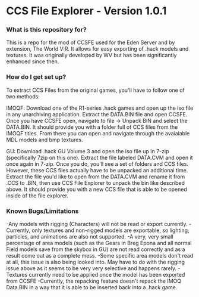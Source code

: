 # CCS File Explorer - Version 1.0.1 #


### What is this repository for? ###

This is a repo for the mod of CCSFE used for the Eden Server and by extension, The World V:R. 
It allows for easy exporting of .hack models and textures. It was originally developed by WV but has been significantly enhanced since then.

### How do I get set up? ###

To extract CCS Files from the original games, you'll have to follow one of two methods:

IMOQF:
Download one of the R1-series .hack games and open up the iso file in any unarchiving application. 
Extract the DATA.BIN file and open CCSFE. 
Once you have CCSFE open, navigate to file -> Unpack BIN and select the DATA.BIN. It should provide you with a folder full of CCS files from the IMOQF titles. From there you can open and navigate through the avaialable MDL models and bmp textures.

GU:
Download .hack GU Volume 3 and open the iso file up in 7-zip (specifically 7zip on this one).
Extract the file labeled DATA.CVM and open it once again in 7-zip.
Once you do, you'll see a set of folders and CCS files. However, these CCS files actually have to be unpacked an additional time. Extract the file you'd like to open from the DATA.CVM and rename it from .CCS to .BIN, then use CCS File Explorer to unpack the bin like described above. It should provide you with a new CCS file that is able to be opened inside of the file explorer.

### Known Bugs/Limitations ###

-Any models with rigging (Characters) will not be read or export currently.
-Currently, only textures and non-rigged models are exportable, so lighting, particles, and animations are also not supported.
-A very, very small percentage of area models (such as the Gears in Breg Epona and all normal Field models save from the skybox in GU) are not read correctly and as a result come out as a complete mess.
-Some specific area models don't read at all, this issue is also being looked into. May have to do with the rigging issue above as it seems to be very very selective and happens rarely.
-Textures currently need to be applied once the model has been exported from CCSFE
-Currently, the repacking feature doesn't repack the IMOQ Data.BIN in a way that it is able to be inserted back into a .hack game.

